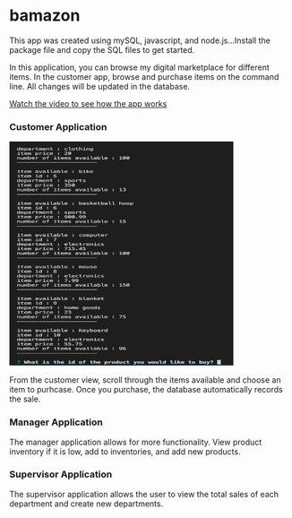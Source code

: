 # bamazon

<p>This app was created using mySQL, javascript, and node.js...Install the package file and copy the SQL files to get started. </p>

<p>In this application, you can browse my digital marketplace for different items.  In the customer app, browse and purchase items on the command line.  All changes will be updated in the database.</p>

[Watch the video to see how the app works](https://www.youtube.com/watch?v=sxWO0kOMVxg&feature=youtu.be)


<h3>Customer Application</h3>
<img src="./images/customer-view.png" width="400" height="400">
<p>From the customer view, scroll through the items available and choose an item to purhcase.  Once you purchase, the database automatically records the sale.</p>

<h3>Manager Application</h3>
<p>The manager application allows for more functionality.  View product inventory if it is low, add to inventories, and add new products.</p>

<h3>Supervisor Application</h3>
<p>The supervisor application allows the user to view the total sales of each department and create new departments.</p>
